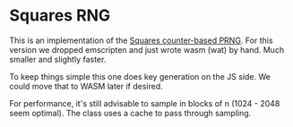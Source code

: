 
# Squares RNG

This is an implementation of the [Squares counter-based PRNG][1]. For this 
version we dropped emscripten and just wrote wasm (wat) by hand. Much smaller
and slightly faster.

To keep things simple this one does key generation on the JS side. We could 
move that to WASM later if desired.

For performance, it's still advisable to sample in blocks of n (1024 - 2048
seem optimal). The class uses a cache to pass through sampling.

[1]: https://arxiv.org/pdf/2004.06278

